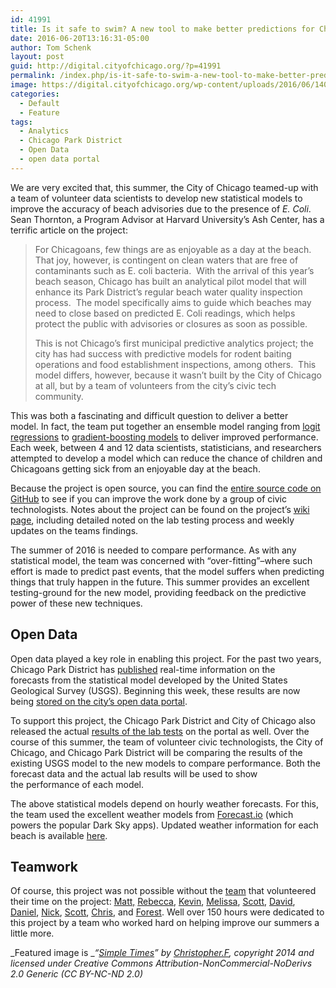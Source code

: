 ```yaml
---
id: 41991
title: Is it safe to swim? A new tool to make better predictions for Chicagoans
date: 2016-06-20T13:16:31-05:00
author: Tom Schenk
layout: post
guid: http://digital.cityofchicago.org/?p=41991
permalink: /index.php/is-it-safe-to-swim-a-new-tool-to-make-better-predictions-for-chicagoans/
image: https://digital.cityofchicago.org/wp-content/uploads/2016/06/14056727746_fd7cdd54c9_k.jpg
categories:
  - Default
  - Feature
tags:
  - Analytics
  - Chicago Park District
  - Open Data
  - open data portal
---
```

We are very excited that, this summer, the City of Chicago teamed-up with a team of volunteer data scientists to develop new statistical models to improve the accuracy of beach advisories due to the presence of _E. Coli_. Sean Thornton, a Program Advisor at Harvard University&#8217;s Ash Center, has a terrific article on the project:

> For Chicagoans, few things are as enjoyable as a day at the beach. That joy, however, is contingent on clean waters that are free of contaminants such as E. coli bacteria.  With the arrival of this year’s beach season, Chicago has built an analytical pilot model that will enhance its Park District’s regular beach water quality inspection process.  The model specifically aims to guide which beaches may need to close based on predicted E. Coli readings, which helps protect the public with advisories or closures as soon as possible.
> 
> This is not Chicago’s first municipal predictive analytics project; the city has had success with predictive models for rodent baiting operations and food establishment inspections, among others.  This model differs, however, because it wasn’t built by the City of Chicago at all, but by a team of volunteers from the city’s civic tech community.

This was both a fascinating and difficult question to deliver a better model. In fact, the team put together an ensemble model ranging from [logit regressions](https://en.wikipedia.org/wiki/Logistic_regression) to [gradient-boosting models](https://en.wikipedia.org/wiki/Gradient_boosting) to deliver improved performance. Each week, between 4 and 12 data scientists, statisticians, and researchers attempted to develop a model which can reduce the chance of children and Chicagoans getting sick from an enjoyable day at the beach.

Because the project is open source, you can find the [entire source code on GitHub](http://github.com/Chicago/e-coli-beach-predictions) to see if you can improve the work done by a group of civic technologists. Notes about the project can be found on the project&#8217;s [wiki page](https://github.com/Chicago/e-coli-beach-predictions/wiki), including detailed noted on the lab testing process and weekly updates on the teams findings.

The summer of 2016 is needed to compare performance. As with any statistical model, the team was concerned with &#8220;over-fitting&#8221;&#8211;where such effort is made to predict past events, that the model suffers when predicting things that truly happen in the future. This summer provides an excellent testing-ground for the new model, providing feedback on the predictive power of these new techniques.

## Open Data

Open data played a key role in enabling this project. For the past two years, Chicago Park District has [published](http://cpdbeaches.com) real-time information on the forecasts from the statistical model developed by the United States Geological Survey (USGS). Beginning this week, these results are now being [stored on the city&#8217;s open data portal](https://data.cityofchicago.org/Parks-Recreation/Beach-Swim-Advisories/t62e-8nvc).

To support this project, the Chicago Park District and City of Chicago also released the actual [results of the lab tests](https://data.cityofchicago.org/Parks-Recreation/Beach-Lab-Data/2ivx-z93u) on the portal as well. Over the course of this summer, the team of volunteer civic technologists, the City of Chicago, and Chicago Park District will be comparing the results of the existing USGS model to the new models to compare performance. Both the forecast data and the actual lab results will be used to show the performance of each model.

The above statistical models depend on hourly weather forecasts. For this, the team used the excellent weather models from [Forecast.io](http://forecast.io/) (which powers the popular Dark Sky apps). Updated weather information for each beach is available [here](https://s3.amazonaws.com/beach-ecoli-weather-data/hourly_weather_readings.csv).

## Teamwork

Of course, this project was not possible without the [team](https://github.com/Chicago/e-coli-beach-predictions/graphs/contributors) that volunteered their time on the project: [Matt,](https://github.com/mesweeney4) [Rebecca](https://github.com/beckeroobonsai), [Kevin](https://github.com/kbrose), [Melissa](https://github.com/mmcneill), [Scott](https://github.com/scottlittle), [David](https://github.com/DGalt), [Daniel](https://github.com/knowledgemonger), [Nick](https://github.com/nicklucius), [Scott](https://github.com/sbeslow), [Chris](https://github.com/ChrisProkop), and [Forest](https://github.com/fgregg). Well over 150 hours were dedicated to this project by a team who worked hard on helping improve our summers a little more.

_Featured image is __&#8220;[Simple Times](https://www.flickr.com/photos/christopherf/14056727746/in/photolist-nq9pqW-55spdy-hKU9zw-HnkUeU-huEbCq-c4rfdU-6E6b6t-ruDN9T-ampjZh-dTrnwK-dUF32Z-6yFNZR-2F1CG-5qwGAR-2F1zW-9gDBt2-o9sD1A-pjYazE-4Wg3SW-krDFBc-tEMBNk-f39q63-pn9yLw-cPBPhm-dDNtEq-5nYuiq-pmQAus-qqgUAV-5nwboc-5nUeFM-a6kZqP-fGzBSp-bVLeKd-6Pi4co-6gz4qg-93t4Pe-cEpPKE-9pPvuD-ddSRgB-c4rf11-c4rgdU-biRhGn-AjQR86-fGSc2Y-71BBKC-cPBN7W-ataXKE-obKAPA-pCGfwL-oUNP5V)&#8221; by [Christopher.F](https://www.flickr.com/photos/christopherf/), copyright 2014 and licensed under Creative Commons Attribution-NonCommercial-NoDerivs 2.0 Generic (CC BY-NC-ND 2.0)_